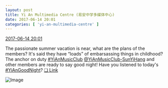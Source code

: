 ```yaml
---
layout: post
title: Yi An Multimedia Centre (易安中学多媒体中心)
date: 2017-06-14 20:01
categories: [ 'yi-an-multimedia-centre' ]
---
```


<div class="weibo-info">
  <a href="http://weibo.com/6196825252/F7OGuA7DK">2017-06-14 20:01</a>
</div>

The passionate summer vacation is near, what are the plans of the members? It's said they have “loads” of embarsassing things in childhood? The anchor on duty [#YiAnMusicClub](http://weibo.com/p/100808beae2e3e05b17b64f63ebedca39f19b2) [@YiAnMusicClub-SunYiHang](http://weibo.com/u/6108316220) and other members are ready to say good night! Have you listened to today's [#YiAnGoodNight](http://weibo.com/p/10080892b104a59bff303ca883e7931b5b916e)? [❏ Link](http://m.ximalaya.com/78339006/sound/40779699)

<!-- more -->

![Image](http://wx1.sinaimg.cn/mw690/006Lnfkoly1fgkzdshzwhj31jk2bcx6r.jpg)
